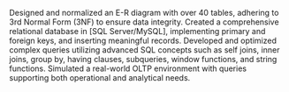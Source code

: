 Designed and normalized an E-R diagram with over 40 tables, adhering to 3rd Normal Form (3NF) to ensure data integrity.
Created a comprehensive relational database in [SQL Server/MySQL], implementing primary and foreign keys, and inserting meaningful records.
Developed and optimized complex queries utilizing advanced SQL concepts such as self joins, inner joins, group by, having clauses, subqueries, window functions, and string functions.
Simulated a real-world OLTP environment with queries supporting both operational and analytical needs.
